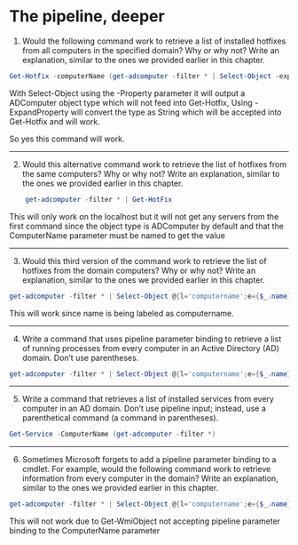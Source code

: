 # The pipeline, deeper

1) Would the following command work to retrieve a list of installed hotfixes from all computers in the specified domain? Why or why not? Write an explanation, similar to the ones we provided earlier in this chapter.
```powershell
Get-Hotfix -computerName (get-adcomputer -filter * | Select-Object -expand name)
```

With Select-Object using the -Property parameter it will output a ADComputer object type which will not feed into Get-Hotfix,
Using -ExpandProperty will convert the type as String which will be accepted into Get-Hotfix and will work.

So yes this command will work.

---

2) Would this alternative command work to retrieve the list of hotfixes from the same computers? Why or why not? Write an explanation, similar to the ones we provided earlier in this chapter.
```powershell
    get-adcomputer -filter * | Get-HotFix
```
This will only work on the localhost but it will not get any servers from the first command since the object
type is ADComputer by default and that the ComputerName parameter must be named to get the value

---

3) Would this third version of the command work to retrieve the list of hotfixes from the domain computers? Why or why not? Write an explanation, similar to the ones we provided earlier in this chapter.
```powershell
get-adcomputer -filter * | Select-Object @{l='computername';e={$_.name}} | Get-Hotfix
```

This will work since name is being labeled as computername.

---

4) Write a command that uses pipeline parameter binding to retrieve a list of running processes from every computer in an Active Directory (AD) domain. Don’t use parentheses.
```powershell
get-adcomputer -filter * | Select-Object @{l='computername';e={$_.name}} | Get-Process
```
---

5) Write a command that retrieves a list of installed services from every computer in an AD domain. Don’t use pipeline input; instead, use a parenthetical command (a command in parentheses).
```powershell
Get-Service -ComputerName (get-adcomputer -filter *)
```
---

6) Sometimes Microsoft forgets to add a pipeline parameter binding to a cmdlet. For example, would the following command work to retrieve information from every computer in the domain? Write an explanation, similar to the ones we provided earlier in this chapter.
```powershell
get-adcomputer -filter * | Select-Object @{l='computername';e={$_.name}} | Get-WmiObject -class Win32_BIOS
```
This will not work due to Get-WmiObject not accepting pipeline parameter binding to the ComputerName parameter
